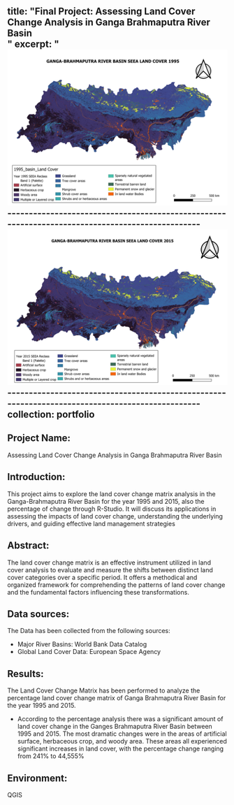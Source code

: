 title: "Final Project: Assessing Land Cover Change Analysis in Ganga Brahmaputra River Basin <br/>"
excerpt: "<img src='/images/1995_Ganga-Brahmaputra River Basin.png'> <br/>
          ------------------------------------------------------------------------------------------------
          <br/><img src='/images/2015_Ganga-Brahmaputra River Basin.png'>  <br/>
          ------------------------------------------------------------------------------------------------
collection: portfolio
---

## Project Name: 
Assessing Land Cover Change Analysis in Ganga Brahmaputra River Basin

## Introduction: 
This project aims to explore the land cover change matrix analysis in the Ganga-Brahmaputra River Basin for the year 1995 and 2015, also the percentage of change through R-Studio. It will discuss its applications in assessing the impacts of land cover change, understanding the underlying drivers, and guiding effective land management strategies

## Abstract: 
The land cover change matrix is an effective instrument utilized in land cover analysis to evaluate and measure the shifts between distinct land cover categories over a specific period. It offers a methodical and organized framework for comprehending the patterns of land cover change and the fundamental factors influencing these transformations.

## Data sources:
The Data has been collected from the following sources:
- Major River Basins: World Bank Data Catalog
- Global Land Cover Data: European Space Agency
## Results:
 The Land Cover Change Matrix has been performed to analyze the percentage land cover change matrix of Ganga Brahmaputra River Basin for the year 1995 and 2015.

- According to the percentage analysis there was a significant amount of land cover change in the Ganges Brahmaputra River Basin between 1995 and 2015. The most dramatic changes were in the areas of artificial surface, herbaceous crop, and woody area. These areas all experienced significant increases in land cover, with the percentage change ranging from 241% to 44,555%

## Environment: 
QGIS

